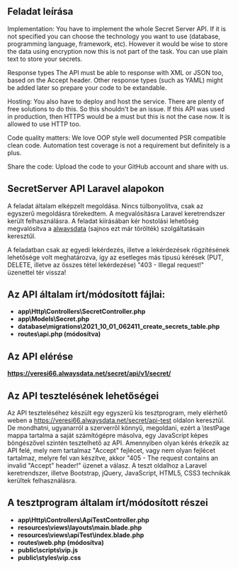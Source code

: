 ## Feladat leírása

Implementation: You have to implement the whole Secret Server API. If it is not specified you can choose the technology you want to use (database, programming language, framework, etc). However it would be wise to store the data using encryption now this is not part of the task. You can use plain text to store your secrets.

Response types The API must be able to response with XML or JSON too, based on the Accept header. Other response types (such as YAML) might be added later so prepare your code to be extandable.

Hosting: You also have to deploy and host the service. There are plenty of free solutions to do this. So this shouldn't be an issue. If this API was used in production, then HTTPS would be a must but this is not the case now. It is allowed to use HTTP too.

Code quality matters: We love OOP style well documented PSR compatible clean code. Automation test coverage is not a requirement but definitely is a plus.

Share the code: Upload the code to your GitHub account and share with us.

## SecretServer API Laravel alapokon

A feladat általam elképzelt megoldása. Nincs túlbonyolítva, csak az egyszerű megoldásra törekedtem. A megvalósításra Laravel keretrendszer került felhasználásra. A feladat kiírásában kér hostolási lehetőség megvalósítva a <a href="https://www.alwaysdata.com/">alwaysdata</a> (sajnos ezt már törölték) szolgáltatásain keresztűl.

A feladatban csak az egyedi lekérdezés, illetve a lekérdezések rögzítésének lehetősége volt meghatározva, így az esetleges más típusú kérések (PUT, DELETE, illetve az összes tétel lekérdezése) "403 - Illegal request!" üzenettel tér vissza! 

## Az API általam írt/módosított fájlai:

- **app\Http\Controllers\SecretController.php**
- **app\Models\Secret.php**
- **database\migrations\2021_10_01_062411_create_secrets_table.php**
- **routes\api.php (módosítva)**

## Az API elérése

**https://veresi66.alwaysdata.net/secret/api/v1/secret/**

## Az API tesztelésének lehetőségei

Az API teszteléséhez készült egy egyszerű kis tesztprogram, mely elérhető weben a https://veresi66.alwaysdata.net/secret/api-test oldalon keresztül. De mondhatni, ugyanarról a szerverről könnyű, megoldani, ezért a \testPage mappa tartalma a saját számítógépre másolva, egy JavaScript képes böngészővel szintén tesztelhető az API.
Amennyiben olyan kérés érkezik az API felé, mely nem tartalmaz "Accept" fejlécet, vagy nem olyan fejlécet tartalmaz, melyre fel van készítve, akkor "405 - The request contains an invalid "Accept" header!" üzenet a válasz. A teszt oldalhoz a Laravel keretrendszer, illetve Bootstrap, jQuery, JavaScript, HTML5, CSS3 technikák kerültek felhasználásra.

## A tesztprogram általam írt/módosított részei

- **app\Http\Controllers\ApiTestController.php**
- **resources\views\layouts\main.blade.php**
- **resources\views\apiTest\index.blade.php**
- **routes\web.php (módosítva)**
- **public\scripts\vip.js**
- **public\styles\vip.css**
